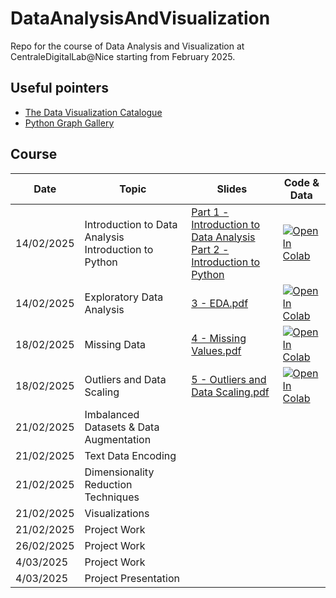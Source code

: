 # DataAnalysisAndVisualization

Repo for the course of Data Analysis and Visualization at CentraleDigitalLab@Nice starting from February 2025.

## Useful pointers

- [The Data Visualization Catalogue](https://datavizcatalogue.com)
- [Python Graph Gallery](https://python-graph-gallery.com)

## Course

| **Date**   | **Topic**                                                  | **Slides**                                                                                                                                                                             | **Code & Data**                                                                                                                                                                                                             |
|------------|------------------------------------------------------------|----------------------------------------------------------------------------------------------------------------------------------------------------------------------------------------|-----------------------------------------------------------------------------------------------------------------------------------------------------------------------------------------------------------------------------|
| 14/02/2025 | Introduction to Data Analysis <br/> Introduction to Python | [Part 1 - Introduction to Data Analysis](slides/1%20-%20Introduction%20to%20Data%20Analysis.pdf)<br/> [Part 2 - Introduction to Python](slides/2%20-%20Introduction%20to%20Python.pdf) | [![Open In Colab](https://colab.research.google.com/assets/colab-badge.svg)](https://colab.research.google.com/github/deborahdore/DataAnalysisAndVisualization/blob/main/notebook/Notebook_Introduction_to_python.ipynb)    |
| 14/02/2025 | Exploratory Data Analysis                                  | [3 - EDA.pdf](slides/3%20-%20EDA.pdf)                                                                                                                                                  | [![Open In Colab](https://colab.research.google.com/assets/colab-badge.svg)](https://colab.research.google.com/github/deborahdore/DataAnalysisAndVisualization/blob/main/notebook/Notebook_EDA.ipynb)                       |
| 18/02/2025 | Missing Data                                               | [4 - Missing Values.pdf](slides/4%20-%20Missing%20Values.pdf)                                                                                                                          | [![Open In Colab](https://colab.research.google.com/assets/colab-badge.svg)](https://colab.research.google.com/github/deborahdore/DataAnalysisAndVisualization/blob/main/notebook/Notebook_Missing_Data.ipynb)              |
| 18/02/2025 | Outliers and Data Scaling                                  | [5 - Outliers and Data Scaling.pdf](slides/5%20-%20Outliers%20and%20Data%20Scaling.pdf)                                                                                                | [![Open In Colab](https://colab.research.google.com/assets/colab-badge.svg)](https://colab.research.google.com/github/deborahdore/DataAnalysisAndVisualization/blob/main/notebook/Notebook_Outliers_and_Data_Scaling.ipynb) |
| 21/02/2025 | Imbalanced Datasets & Data Augmentation                    |                                                                                                                                                                                        |                                                                                                                                                                                                                             |
| 21/02/2025 | Text Data Encoding                                         |                                                                                                                                                                                        |                                                                                                                                                                                                                             |
| 21/02/2025 | Dimensionality Reduction Techniques                        |                                                                                                                                                                                        |                                                                                                                                                                                                                             |
| 21/02/2025 | Visualizations                                             |                                                                                                                                                                                        |                                                                                                                                                                                                                             |
| 21/02/2025 | Project Work                                               |                                                                                                                                                                                        |                                                                                                                                                                                                                             |
| 26/02/2025 | Project Work                                               |                                                                                                                                                                                        |                                                                                                                                                                                                                             |
| 4/03/2025  | Project Work                                               |                                                                                                                                                                                        |                                                                                                                                                                                                                             |
| 4/03/2025  | Project Presentation                                       |                                                                                                                                                                                        |                                                                                                                                                                                                                             |
